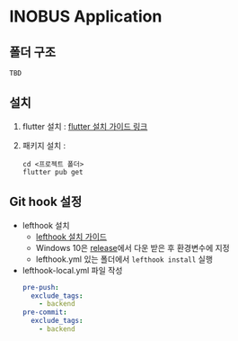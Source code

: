 # INOBUS Application

## 폴더 구조

```
TBD
```

## 설치

1. flutter 설치 : [flutter 설치 가이드 링크](https://flutter.dev/docs/get-started/install)
2. 패키지 설치 :

   ```shell
   cd <프로젝트 폴더>
   flutter pub get
   ```

## Git hook 설정

- lefthook 설치
  - [lefthook 설치 가이드](https://github.com/Arkweid/lefthook/blob/master/docs/full_guide.md)
  - Windows 10은 [release](https://github.com/Arkweid/lefthook/releases)에서 다운 받은 후 환경변수에 지정
  - lefthook.yml 있는 폴더에서 `lefthook install` 실행
- lefthook-local.yml 파일 작성
  ```yml
  pre-push:
    exclude_tags:
      - backend
  pre-commit:
    exclude_tags:
      - backend
  ```
